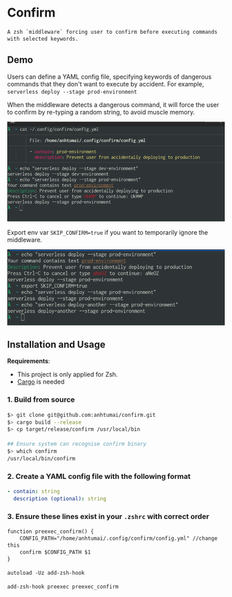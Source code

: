 # Confirm

```
A zsh `middleware` forcing user to confirm before executing commands
with selected keywords.
```

## Demo

Users can define a YAML config file, specifying keywords of dangerous commands
that they don't want to execute by accident.
For example, `serverless deploy --stage prod-environment`

When the middleware detects a dangerous command,
it will force the user to confirm by re-typing a random string, to avoid muscle memory.

![Demo](docs/demo.png)

Export env var `SKIP_CONFIRM=true` if you want to temporarily ignore the middleware.

![Skip-confirm-demo](docs/skip-confirm-demo.png)

## Installation and Usage

**Requirements**:

- This project is only applied for Zsh.
- [Cargo](https://doc.rust-lang.org/cargo/getting-started/installation.html) is needed

### 1. Build from source

```bash
$> git clone git@github.com:anhtumai/confirm.git
$> cargo build --release
$> cp target/release/confirm /usr/local/bin

## Ensure system can recognise confirm binary
$> which confirm
/usr/local/bin/confirm
```

### 2. Create a YAML config file with the following format

```YAML
- contain: string
  description (optional): string
```

### 3. Ensure these lines exist in your `.zshrc` with correct order

```zshrc
function preexec_confirm() {
    CONFIG_PATH="/home/anhtumai/.config/confirm/config.yml" //change this
    confirm $CONFIG_PATH $1
}

autoload -Uz add-zsh-hook

add-zsh-hook preexec preexec_confirm
```

